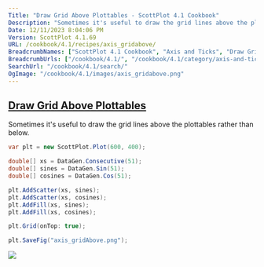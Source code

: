 ```yaml
---
Title: "Draw Grid Above Plottables - ScottPlot 4.1 Cookbook"
Description: "Sometimes it's useful to draw the grid lines above the plottables rather than below."
Date: 12/11/2023 8:04:06 PM
Version: ScottPlot 4.1.69
URL: /cookbook/4.1/recipes/axis_gridabove/
BreadcrumbNames: ["ScottPlot 4.1 Cookbook", "Axis and Ticks", "Draw Grid Above Plottables"]
BreadcrumbUrls: ["/cookbook/4.1/", "/cookbook/4.1/category/axis-and-ticks", "/cookbook/4.1/recipes/axis_gridabove/"]
SearchUrl: "/cookbook/4.1/search/"
OgImage: "/cookbook/4.1/images/axis_gridabove.png"
---
```


<h2><a href='/cookbook/4.1/recipes/axis_gridabove/'>Draw Grid Above Plottables</a></h2>

Sometimes it's useful to draw the grid lines above the plottables rather than below.

```cs
var plt = new ScottPlot.Plot(600, 400);

double[] xs = DataGen.Consecutive(51);
double[] sines = DataGen.Sin(51);
double[] cosines = DataGen.Cos(51);

plt.AddScatter(xs, sines);
plt.AddScatter(xs, cosines);
plt.AddFill(xs, sines);
plt.AddFill(xs, cosines);

plt.Grid(onTop: true);

plt.SaveFig("axis_gridAbove.png");
```

<img src='../../images/axis_gridabove.png' class='d-block mx-auto my-5' />


